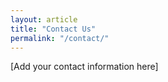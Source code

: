 ```yaml
---
layout: article
title: "Contact Us"
permalink: "/contact/"
---
```


[Add your contact information here]
